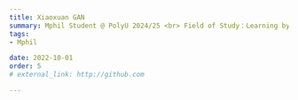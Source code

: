 ```yaml
---
title: Xiaoxuan GAN  
summary: Mphil Student @ PolyU 2024/25 <br> Field of Study：Learning by Demonstration in Assembling <br> B.E. (Jinan University)
tags:
- Mphil

date: 2022-10-01
order: 5
# external_link: http://github.com

---
```

